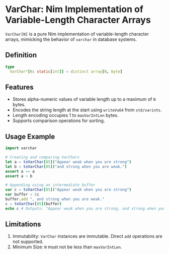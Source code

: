 # VarChar: Nim Implementation of Variable-Length Character Arrays

`VarChar[N]` is a pure Nim implementation of variable-length character arrays,
mimicking the behavior of `varchar` in database systems.

## Definition

```nim
type
  VarChar*[N: static[int]] = distinct array[N, byte]
```

## Features

- Stores alpha-numeric values of variable length up to a maximum of `N` bytes.
- Encodes the string length at the start using `writeVu64` from `std/varints`.
- Length encoding occupies 1 to `maxVarIntLen` bytes.
- Supports comparison operations for sorting.

## Usage Example

```nim
import varchar

# Creating and comparing VarChars
let a = toVarChar[85]("Appear weak when you are strong")
let b = toVarChar[85]("and strong when you are weak.")
assert a == a
assert a > b

# Appending using an intermediate buffer
var c = toVarChar[85]("Appear weak when you are strong")
var buffer = $c
buffer.add ", and strong when you are weak."
c = toVarChar[85](buffer)
echo c # Outputs: "Appear weak when you are strong, and strong when you are weak."
```

## Limitations

1. Immutability: `VarChar` instances are immutable. Direct `add` operations are not supported.
2. Minimum Size: `N` must not be less than `maxVarIntLen`.
